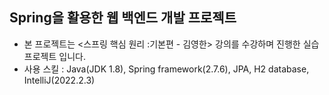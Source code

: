 ## Spring을 활용한 웹 백엔드 개발 프로젝트
- 본 프로젝트는 <스프링 핵심 원리 :기본편 - 김영한> 강의를 수강하며 진행한 실습 프로젝트 입니다.
- 사용 스킬 : Java(JDK 1.8), Spring framework(2.7.6), JPA, H2 database, IntelliJ(2022.2.3)
